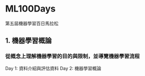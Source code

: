 # ML100Days
第五屆機器學習百日馬拉松

## 1. 機器學習概論
### 從概念上理解機器學習的目的與限制，並導覽機器學習流程
Day 1: 資料介紹與評估資料
Day 2: 機器學習概論


